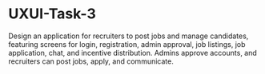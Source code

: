 # UXUI-Task-3
Design an application for recruiters to post jobs and manage candidates, featuring screens for login, registration, admin approval, job listings, job application, chat, and incentive distribution. Admins approve accounts, and recruiters can post jobs, apply, and communicate.
